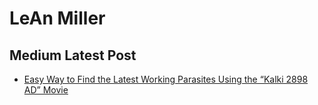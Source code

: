 # LeAn Miller
## Medium Latest Post
  - [Easy Way to Find the Latest Working Parasites Using the “Kalki 2898 AD” Movie](https://medium.com/@leanmiller/easy-way-to-find-the-latest-working-parasites-using-the-kalki-2898-ad-movie-84371a861188)
